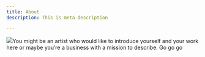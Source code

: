 ```yaml
---
title: About
description: This is meta description

---
```

![](/images/file.png)You might be an artist who would like to introduce yourself and your work here or maybe you’re a business with a mission to describe. Go go go